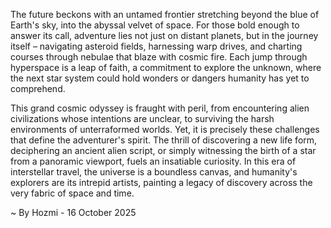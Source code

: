 
The future beckons with an untamed frontier stretching beyond the blue of Earth's sky, into the abyssal velvet of space. For those bold enough to answer its call, adventure lies not just on distant planets, but in the journey itself – navigating asteroid fields, harnessing warp drives, and charting courses through nebulae that blaze with cosmic fire. Each jump through hyperspace is a leap of faith, a commitment to explore the unknown, where the next star system could hold wonders or dangers humanity has yet to comprehend.

This grand cosmic odyssey is fraught with peril, from encountering alien civilizations whose intentions are unclear, to surviving the harsh environments of unterraformed worlds. Yet, it is precisely these challenges that define the adventurer's spirit. The thrill of discovering a new life form, deciphering an ancient alien script, or simply witnessing the birth of a star from a panoramic viewport, fuels an insatiable curiosity. In this era of interstellar travel, the universe is a boundless canvas, and humanity's explorers are its intrepid artists, painting a legacy of discovery across the very fabric of space and time.

~ By Hozmi - 16 October 2025
